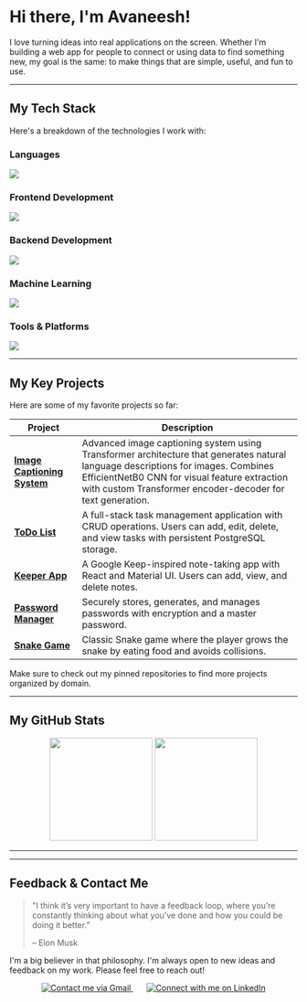 # Hi there, I'm Avaneesh!

<p align="left">
I love turning ideas into real applications on the screen. Whether I'm building a web app for people to connect or using data to find something new, my goal is the same: to make things that are simple, useful, and fun to use. 
</p>

---

## My Tech Stack

Here's a breakdown of the technologies I work with:

### Languages
<p align="left">
  <a href="https://skillicons.dev">
    <img src="https://skillicons.dev/icons?i=python,c,cpp,js,html,css" />
  </a>
</p>

### Frontend Development
<p align="left">
  <a href="https://skillicons.dev">
    <img src="https://skillicons.dev/icons?i=react,bootstrap" />
  </a>
</p>

### Backend Development
<p align="left">
  <a href="https://skillicons.dev">
    <img src="https://skillicons.dev/icons?i=nodejs,express,postgres" />
  </a>
</p>

### Machine Learning
<p align="left">
  <a href="https://skillicons.dev">
    <img src="https://skillicons.dev/icons?i=tensorflow,pytorch,sklearn" />
  </a>
</p>

### Tools & Platforms
<p align="left">
  <a href="https://skillicons.dev">
    <img src="https://skillicons.dev/icons?i=git,github,vscode,sublime,postman" />
  </a>
</p>

---

## My Key Projects

 Here are some of my favorite projects so far:

| Project                                                                     | Description                                                               |
| --------------------------------------------------------------------------- | ------------------------------------------------------------------------- |
| **[Image Captioning System](https://github.com/Avaneesh40585/Image-Captioning)** | Advanced image captioning system using Transformer architecture that generates natural language descriptions for images. Combines EfficientNetB0 CNN for visual feature extraction with custom Transformer encoder-decoder for text generation. |
| **[ToDo List](https://github.com/Avaneesh40585/ToDo-List)** | A full-stack task management application with CRUD operations. Users can add, edit, delete, and view tasks with persistent PostgreSQL storage. |
| **[Keeper App](https://github.com/Avaneesh40585/Keeper-App)** | A Google Keep-inspired note-taking app with React and Material UI. Users can add, view, and delete notes. |
| **[Password Manager](https://github.com/Avaneesh40585/Python-Projects/tree/main/Password%20Manager)** | Securely stores, generates, and manages passwords with encryption and a master password. |
| **[Snake Game](https://github.com/Avaneesh40585/Python-Projects/tree/main/Snake%20Game)** | Classic Snake game where the player grows the snake by eating food and avoids collisions. |

Make sure to check out my pinned repositories to find more projects organized by domain.

---

## My GitHub Stats

<p align="center">
  <img height="180em" src="https://github-readme-stats.vercel.app/api?username=Avaneesh40585&show_icons=true&theme=github_dark&include_all_commits=true&count_private=true"/>
  <img height="180em" src="https://github-readme-stats.vercel.app/api/top-langs/?username=Avaneesh40585&layout=compact&langs_count=8&theme=github_dark"/>
</p>

---

---

## Feedback & Contact Me

> "I think it’s very important to have a feedback loop, where you’re constantly thinking about what you’ve done and how you could be doing it better.”
>
> – Elon Musk

I'm a big believer in that philosophy. I'm always open to new ideas and feedback on my work. Please feel free to reach out!

<p align="center">
  <a href="mailto:avaneesh40585@gmail.com">
    <img src="https://skillicons.dev/icons?i=gmail" alt="Contact me via Gmail" />
  </a>
  &nbsp;&nbsp;&nbsp;&nbsp;&nbsp;
  <a href="https://www.linkedin.com/in/avaneesh-muskula/">
    <img src="https://skillicons.dev/icons?i=linkedin" alt="Connect with me on LinkedIn" />
  </a>
</p>
